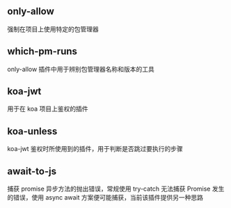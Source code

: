 ## only-allow

强制在项目上使用特定的包管理器

## which-pm-runs

only-allow 插件中用于辨别包管理器名称和版本的工具

## koa-jwt

用于在 koa 项目上鉴权的插件

## koa-unless

koa-jwt 鉴权时所使用到的插件，用于判断是否跳过要执行的步骤

## await-to-js

捕获 promise 异步方法的抛出错误，常规使用 try-catch 无法捕获 Promise 发生的错误，使用 async await 方案便可能捕获，当前该插件提供另一种思路
